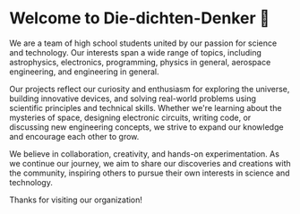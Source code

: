 # Welcome to Die-dichten-Denker 👋

We are a team of high school students united by our passion for science and technology. Our interests span a wide range of topics, including astrophysics, electronics, programming, physics in general, aerospace engineering, and engineering in general.

Our projects reflect our curiosity and enthusiasm for exploring the universe, building innovative devices, and solving real-world problems using scientific principles and technical skills. Whether we're learning about the mysteries of space, designing electronic circuits, writing code, or discussing new engineering concepts, we strive to expand our knowledge and encourage each other to grow.

We believe in collaboration, creativity, and hands-on experimentation. As we continue our journey, we aim to share our discoveries and creations with the community, inspiring others to pursue their own interests in science and technology.

Thanks for visiting our organization!